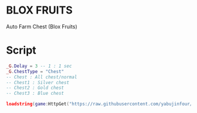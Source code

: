 # BLOX FRUITS
Auto Farm Chest (Blox Fruits)

# Script
```lua
_G.Delay = 3 -- 1 : 1 sec
_G.ChestType = "Chest"
-- Chest : All chest/normal
-- Chest1 : Silver chest
-- Chest2 : Gold chest
-- Chest3 : Blue chest

loadstring(game:HttpGet("https://raw.githubusercontent.com/yabujinfour/bloxfruits/main/auto_chest"))()
```

